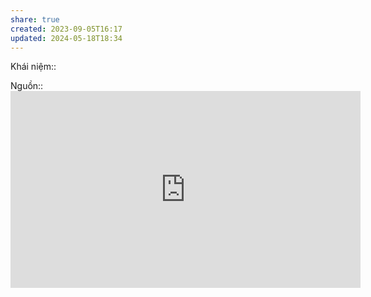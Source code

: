 ```yaml
---
share: true
created: 2023-09-05T16:17
updated: 2024-05-18T18:34
---
```

Khái niệm:: 

Nguồn:: <iframe width="560" height="315" src="https://www.youtube.com/embed/sHCHEykUxP4?si=n_HimKWxrskfRcxs&t=772" title="YouTube video player" frameborder="0" allow="accelerometer; autoplay; clipboard-write; encrypted-media; gyroscope; picture-in-picture; web-share" referrerpolicy="strict-origin-when-cross-origin" allowfullscreen></iframe>